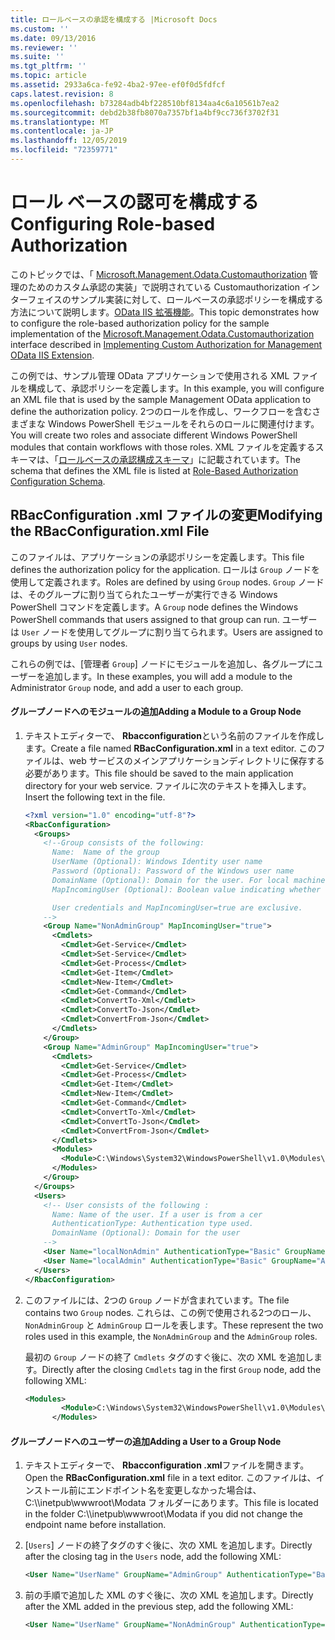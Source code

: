 ```yaml
---
title: ロールベースの承認を構成する |Microsoft Docs
ms.custom: ''
ms.date: 09/13/2016
ms.reviewer: ''
ms.suite: ''
ms.tgt_pltfrm: ''
ms.topic: article
ms.assetid: 2933a6ca-fe92-4ba2-97ee-ef0f0d5fdfcf
caps.latest.revision: 8
ms.openlocfilehash: b73284adb4bf228510bf8134aa4c6a10561b7ea2
ms.sourcegitcommit: debd2b38fb8070a7357bf1a4bf9cc736f3702f31
ms.translationtype: MT
ms.contentlocale: ja-JP
ms.lasthandoff: 12/05/2019
ms.locfileid: "72359771"
---
```

# <a name="configuring-role-based-authorization"></a><span data-ttu-id="7a8bf-102">ロール ベースの認可を構成する</span><span class="sxs-lookup"><span data-stu-id="7a8bf-102">Configuring Role-based Authorization</span></span>

<span data-ttu-id="7a8bf-103">このトピックでは、「 [Microsoft.Management.Odata.Customauthorization](/dotnet/api/Microsoft.Management.Odata.CustomAuthorization) 管理のためのカスタム承認の実装」で説明されている Customauthorization インターフェイスのサンプル実装に対して、ロールベースの承認ポリシーを構成する方法について説明します。[OData IIS 拡張機能](./implementing-custom-authorization-for-a-management-odata-web-service.md)。</span><span class="sxs-lookup"><span data-stu-id="7a8bf-103">This topic demonstrates how to configure the role-based authorization policy for the sample implementation of the [Microsoft.Management.Odata.Customauthorization](/dotnet/api/Microsoft.Management.Odata.CustomAuthorization) interface described in [Implementing Custom Authorization for Management OData IIS Extension](./implementing-custom-authorization-for-a-management-odata-web-service.md).</span></span>

<span data-ttu-id="7a8bf-104">この例では、サンプル管理 OData アプリケーションで使用される XML ファイルを構成して、承認ポリシーを定義します。</span><span class="sxs-lookup"><span data-stu-id="7a8bf-104">In this example, you will configure an XML file that is used by the sample Management OData application to define the authorization policy.</span></span> <span data-ttu-id="7a8bf-105">2つのロールを作成し、ワークフローを含むさまざまな Windows PowerShell モジュールをそれらのロールに関連付けます。</span><span class="sxs-lookup"><span data-stu-id="7a8bf-105">You will create two roles and associate different Windows PowerShell modules that contain workflows with those roles.</span></span> <span data-ttu-id="7a8bf-106">XML ファイルを定義するスキーマは、「[ロールベースの承認構成スキーマ](./role-based-authorization-configuration-schema.md)」に記載されています。</span><span class="sxs-lookup"><span data-stu-id="7a8bf-106">The schema that defines the XML file is listed at [Role-Based Authorization Configuration Schema](./role-based-authorization-configuration-schema.md).</span></span>

## <a name="modifying-the-rbacconfigurationxml-file"></a><span data-ttu-id="7a8bf-107">RBacConfiguration .xml ファイルの変更</span><span class="sxs-lookup"><span data-stu-id="7a8bf-107">Modifying the RBacConfiguration.xml File</span></span>

<span data-ttu-id="7a8bf-108">このファイルは、アプリケーションの承認ポリシーを定義します。</span><span class="sxs-lookup"><span data-stu-id="7a8bf-108">This file defines the authorization policy for the application.</span></span> <span data-ttu-id="7a8bf-109">ロールは `Group` ノードを使用して定義されます。</span><span class="sxs-lookup"><span data-stu-id="7a8bf-109">Roles are defined by using `Group` nodes.</span></span> <span data-ttu-id="7a8bf-110">`Group` ノードは、そのグループに割り当てられたユーザーが実行できる Windows PowerShell コマンドを定義します。</span><span class="sxs-lookup"><span data-stu-id="7a8bf-110">A `Group` node defines the Windows PowerShell commands that users assigned to that group can run.</span></span> <span data-ttu-id="7a8bf-111">ユーザーは `User` ノードを使用してグループに割り当てられます。</span><span class="sxs-lookup"><span data-stu-id="7a8bf-111">Users are assigned to groups by using `User` nodes.</span></span>

<span data-ttu-id="7a8bf-112">これらの例では、[管理者 `Group`] ノードにモジュールを追加し、各グループにユーザーを追加します。</span><span class="sxs-lookup"><span data-stu-id="7a8bf-112">In these examples, you will add a module to the Administrator `Group` node, and add a user to each group.</span></span>

#### <a name="adding-a-module-to-a-group-node"></a><span data-ttu-id="7a8bf-113">グループノードへのモジュールの追加</span><span class="sxs-lookup"><span data-stu-id="7a8bf-113">Adding a Module to a Group Node</span></span>

1. <span data-ttu-id="7a8bf-114">テキストエディターで、 **Rbacconfiguration**という名前のファイルを作成します。</span><span class="sxs-lookup"><span data-stu-id="7a8bf-114">Create a file named **RBacConfiguration.xml** in a text editor.</span></span> <span data-ttu-id="7a8bf-115">このファイルは、web サービスのメインアプリケーションディレクトリに保存する必要があります。</span><span class="sxs-lookup"><span data-stu-id="7a8bf-115">This file should be saved to the main application directory for your web service.</span></span> <span data-ttu-id="7a8bf-116">ファイルに次のテキストを挿入します。</span><span class="sxs-lookup"><span data-stu-id="7a8bf-116">Insert the following text in the file.</span></span>

   ```xml
   <?xml version="1.0" encoding="utf-8"?>
   <RbacConfiguration>
     <Groups>
       <!--Group consists of the following:
         Name:  Name of the group
         UserName (Optional): Windows Identity user name
         Password (Optional): Password of the Windows user name
         DomainName (Optional): Domain for the user. For local machine account either do not include them or give the machine name. Do not give empty string
         MapIncomingUser (Optional): Boolean value indicating whether to execute cmdlet in the context of network client.

         User credentials and MapIncomingUser=true are exclusive.
       -->
       <Group Name="NonAdminGroup" MapIncomingUser="true">
         <Cmdlets>
           <Cmdlet>Get-Service</Cmdlet>
           <Cmdlet>Set-Service</Cmdlet>
           <Cmdlet>Get-Process</Cmdlet>
           <Cmdlet>Get-Item</Cmdlet>
           <Cmdlet>New-Item</Cmdlet>
           <Cmdlet>Get-Command</Cmdlet>
           <Cmdlet>ConvertTo-Xml</Cmdlet>
           <Cmdlet>ConvertTo-Json</Cmdlet>
           <Cmdlet>ConvertFrom-Json</Cmdlet>
         </Cmdlets>
       </Group>
       <Group Name="AdminGroup" MapIncomingUser="true">
         <Cmdlets>
           <Cmdlet>Get-Service</Cmdlet>
           <Cmdlet>Get-Process</Cmdlet>
           <Cmdlet>Get-Item</Cmdlet>
           <Cmdlet>New-Item</Cmdlet>
           <Cmdlet>Get-Command</Cmdlet>
           <Cmdlet>ConvertTo-Xml</Cmdlet>
           <Cmdlet>ConvertTo-Json</Cmdlet>
           <Cmdlet>ConvertFrom-Json</Cmdlet>
         </Cmdlets>
         <Modules>
           <Module>C:\Windows\System32\WindowsPowerShell\v1.0\Modules\ServerManager\ServerManager.psd1</Module>
         </Modules>
       </Group>
     </Groups>
     <Users>
       <!-- User consists of the following :
         Name: Name of the user. If a user is from a cer
         AuthenticationType: Authentication type used.
         DomainName (Optional): Domain for the user
       -->
       <User Name="localNonAdmin" AuthenticationType="Basic" GroupName="NonAdminGroup" />
       <User Name="localAdmin" AuthenticationType="Basic" GroupName="AdminGroup" />
     </Users>
   </RbacConfiguration>
   ```

2. <span data-ttu-id="7a8bf-117">このファイルには、2つの `Group` ノードが含まれています。</span><span class="sxs-lookup"><span data-stu-id="7a8bf-117">The file contains two `Group` nodes.</span></span> <span data-ttu-id="7a8bf-118">これらは、この例で使用される2つのロール、`NonAdminGroup` と `AdminGroup` ロールを表します。</span><span class="sxs-lookup"><span data-stu-id="7a8bf-118">These represent the two roles used in this example, the `NonAdminGroup` and the `AdminGroup` roles.</span></span>

   <span data-ttu-id="7a8bf-119">最初の `Group` ノードの終了 `Cmdlets` タグのすぐ後に、次の XML を追加します。</span><span class="sxs-lookup"><span data-stu-id="7a8bf-119">Directly after the closing `Cmdlets` tag in the first `Group` node, add the following XML:</span></span>

   ```xml
   <Modules>
           <Module>C:\Windows\System32\WindowsPowerShell\v1.0\Modules\ServerManager\ServerManager.psd1</Module>
         </Modules>
   ```

#### <a name="adding-a-user-to-a-group-node"></a><span data-ttu-id="7a8bf-120">グループノードへのユーザーの追加</span><span class="sxs-lookup"><span data-stu-id="7a8bf-120">Adding a User to a Group Node</span></span>

1. <span data-ttu-id="7a8bf-121">テキストエディターで、 **Rbacconfiguration .xml**ファイルを開きます。</span><span class="sxs-lookup"><span data-stu-id="7a8bf-121">Open the **RBacConfiguration.xml** file in a text editor.</span></span> <span data-ttu-id="7a8bf-122">このファイルは、インストール前にエンドポイント名を変更しなかった場合は、C:\\\inetpub\wwwroot\Modata フォルダーにあります。</span><span class="sxs-lookup"><span data-stu-id="7a8bf-122">This file is located in the folder C:\\\inetpub\wwwroot\Modata  if you did not change the endpoint name before installation.</span></span>

2. <span data-ttu-id="7a8bf-123">[`Users`] ノードの終了タグのすぐ後に、次の XML を追加します。</span><span class="sxs-lookup"><span data-stu-id="7a8bf-123">Directly after the closing tag in the `Users` node, add the following XML:</span></span>

   ```xml
   <User Name="UserName" GroupName="AdminGroup" AuthenticationType="Basic" DomainName="DomainName"/>
   ```

3. <span data-ttu-id="7a8bf-124">前の手順で追加した XML のすぐ後に、次の XML を追加します。</span><span class="sxs-lookup"><span data-stu-id="7a8bf-124">Directly after the XML added in the previous step, add the following XML:</span></span>

   ```xml
   <User Name="UserName" GroupName="NonAdminGroup" AuthenticationType="Basic" DomainName="DomainName"/>
   ```